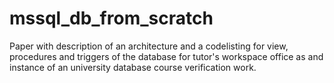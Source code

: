 # mssql_db_from_scratch
Paper with description of an architecture and a codelisting for view, procedures and triggers of the database for tutor's workspace office as and instance of an university database course verification work.
